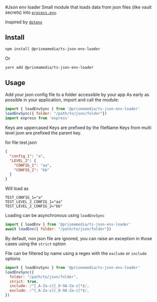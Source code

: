 #Json env loader
Small module that loads data from json files (like vault secrets) into [`process.env`](https://nodejs.org/docs/latest/api/process.html#process_process_env). 

Inspired by [`dotenv`](https://raw.githubusercontent.com/motdotla/dotenv)

## Install

```bash
npm install @prismamedia/ts-json-env-loader
```
Or
```bash
yarn add @prismamedia/ts-json-env-loader
```

## Usage
Add your json config file to a folder accessible by your app
As early as possible in your application, import and call the module:

```javascript
import { loadEnvSync } from '@prismamedia/ts-json-env-loader'
loadEnvSync({ folder: "/path/to/json/folder"})
import express from 'express'
```
Keys are uppercased
Keys are prefixed by the fileName
Keys from multi level json are prefixed the parent key.

for file test.json 

```json
{
  "config_1": "a",
  "LEVEL_2": {
    "CONFIG_1": "aa",
    "CONFIG_2": "bb"
  }
}
```

Will load as

```
TEST_CONFIG_1="a"
TEST_LEVEL_2_CONFIG_1="aa"
TEST_LEVEL_2_CONFIG_2="bb"
```

Loading can be asynchronous using `loadEnvSync`
```javascript
import { loadEnv } from '@prismamedia/ts-json-env-loader'
await loadEnv({ folder: "/path/to/json/folder"})
```

By default, non json file are ignored, you can raise an exception in those cases using the `strict` option

File can be filtered by name using a regex with the `exclude` or `include` options

```javascript
import { loadEnvSync } from '@prismamedia/ts-json-env-loader'
loadEnvSync({ 
  folder: "/path/to/json/folder",
  strict: true,
  include: /^[_A-Za-z][_0-9A-Za-z]*$/,
  exclude: /^[_A-Za-z][_0-9A-Za-z]*$/,
})
```